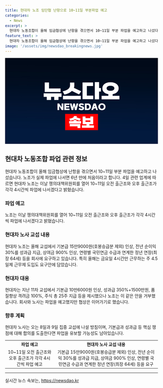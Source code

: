 ```yaml
---
title: 현대차 노조 임단협 난항으로 10~11일 부분파업 예고
categories:
  - News
excerpt: >
  현대차 노동조합이 올해 임금협상에 난항을 겪으면서 10~11일 부분 파업을 예고하고 나섰다. 노조는 금요일 4시간만 근무하는 주 4.5일제 근무제 도입을 요구하고, 기본급과 성과급 등을 인상 요청했다. 현대차는 이를 거부하고 노조는 파업을 예고했지만 회사와 협상은 이어가기로 했다. 현대차 노사는 오는 8일과 9일 집중 교섭에 나서며, 핵심 쟁점에 대해 합의를 도출한다면 파업을 유보할 가능성이 있다.
feature_text: >
  현대차 노동조합이 올해 임금협상에 난항을 겪으면서 10~11일 부분 파업을 예고하고 나섰다. 노조는 금요일 4시간만 근무하는 주 4.5일제 근무제 도입을 요구하고, 기본급과 성과급 등을 인상 요청했다. 현대차는 이를 거부하고 노조는 파업을 예고했지만 회사와 협상은 이어가기로 했다. 현대차 노사는 오는 8일과 9일 집중 교섭에 나서며, 핵심 쟁점에 대해 합의를 도출한다면 파업을 유보할 가능성이 있다.
image: '/assets/img/newsdao_breakingnews.jpg'
---
```


<p><img src="/assets/img/newsdao_breakingnews.jpg" alt="cryptoinkorea 속보" /></p>

<h2 data-ke-size="size26">현대차 노동조합 파업 관련 정보</h2>

<p data-ke-size="size16">현대차 노동조합이 올해 임금협상에 난항을 겪으면서 10~11일 부분 파업을 예고하고 나섰습니다. 노조가 실제 파업에 나서면 6년 만에 처음이라고 합니다. 4일 관련 업계에 따르면 현대차 노조는 이날 쟁의대책위원회를 열어 10~11일 오전 출근조와 오후 출근조가 각각 4시간씩 파업에 나서겠다고 밝혔습니다.</p>

<h3>파업 예고</h3>

<p data-ke-size="size16">노조는 이날 쟁의대책위원회를 열어 10~11일 오전 출근조와 오후 출근조가 각각 4시간씩 파업에 나서겠다고 밝혔습니다.</p>

<h3>현대차 노사 교섭 내용</h3>

<p data-ke-size="size16">현대차 노조는 올해 교섭에서 기본급 15만9000원(호봉승급분 제외) 인상, 전년 순이익 30%를 성과급 지급, 상여금 900% 인상, 연령별 국민연금 수급과 연계한 정년 연장(최장 64세) 등을 회사에 요구하고 있습니다. 특히 올해는 금요일 4시간만 근무하는 주 4.5일제 근무제 도입도 요구안에 담았습니다.</p>

<h3>현대차 대응</h3>

<p data-ke-size="size16">현대차는 지난 11차 교섭에서 기본급 10만6000원 인상, 성과급 350%+1500만원, 품질향상 격려금 100%, 주식 총 25주 지급 등을 제시했으나 노조는 이 같은 안을 거부했습니다. 회사와 노사는 파업을 예고했지만 협상은 이어가기로 했습니다.</p>

<h3>향후 계획</h3>

<p data-ke-size="size16">현대차 노사는 오는 8일과 9일 집중 교섭에 나설 방침이며, 기본급과 성과급 등 핵심 쟁점에 대해 합의를 도출한다면 파업을 유보할 가능성도 남아있습니다.</p>

<table>
<tbody>
<tr>
<td style="text-align: center; height: 17px;"><b>파업 예고</b></td>
<td style="text-align: center; height: 17px;"><b>현대차 노사 교섭 내용</b></td>
</tr>
<tr>
<td style="text-align: center; height: 17px;">10~11일 오전 출근조와 오후 출근조가 각각 4시간씩 파업 예고</td>
<td style="text-align: center; height: 17px;">기본급 15만9000원(호봉승급분 제외) 인상, 전년 순이익 30%를 성과급 지급, 상여금 900% 인상, 연령별 국민연금 수급과 연계한 정년 연장(최장 64세) 등을 요구</td>
</tr>
</tbody>
</table>

<hr>
실시간 뉴스 속보는, <a href="https://newsdao.kr" rel="dofollow">https://newsdao.kr</a>


